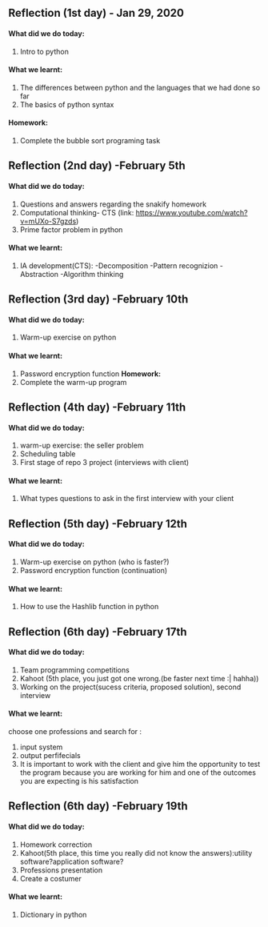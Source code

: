 
Reflection (1st day) - Jan 29, 2020
---------------------
#### What did we do today:
1. Intro to python

#### What we learnt:
1. The differences between python and the languages that we had done so far
1. The basics of python syntax 

#### Homework:
1. Complete the bubble sort programing task

Reflection (2nd day) -February 5th
-----------------
#### What did we do today:
1. Questions and answers regarding the snakify homework 
2. Computational thinking- CTS (link: https://www.youtube.com/watch?v=mUXo-S7gzds)
3. Prime factor problem in python

#### What we learnt:
1. IA development(CTS): 
 -Decomposition
 -Pattern recognizion
 -Abstraction
 -Algorithm thinking
 
Reflection (3rd day) -February 10th
-----------------
#### What did we do today:
1. Warm-up exercise on python
#### What we learnt:
1. Password encryption function
**Homework:**
1. Complete the warm-up program


Reflection (4th day) -February 11th
-----------------

#### What did we do today:
1.  warm-up exercise: the seller problem
1. Scheduling table
1. First stage of repo 3 project (interviews with client)

#### What we learnt:
1. What types questions to ask in the first interview with your client


Reflection (5th day) -February 12th
-----------------

#### What did we do today:
1. Warm-up exercise on python (who is faster?)
1. Password encryption function (continuation)

#### What we learnt:
1. How to use the Hashlib function in python



Reflection (6th day) -February 17th
-----------------

#### What did we do today:
1. Team programming competitions
1. Kahoot (5th place, you just got one wrong.(be faster next time :| hahha))
1. Working on the project(sucess criteria, proposed solution), second interview

#### What we learnt:
choose one professions and search for :
1. input system
1. output perfifecials
1. It is important to work with the client and give him the opportunity to test the program because you are working for him and one of the outcomes you are expecting is his satisfaction


Reflection (6th day) -February 19th
-----------------

#### What did we do today:
1. Homework correction
1. Kahoot(5th place, this time you really did not know the answers):utility software?application software?
1. Professions presentation
1. Create a costumer

#### What we learnt:
1. Dictionary in python

